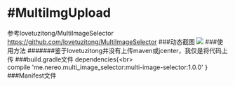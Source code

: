 #MultiImgUpload
====
参考lovetuzitong/MultiImageSelector
https://github.com/lovetuzitong/MultiImageSelector
###动态截图
![](https://github.com/a741762308/MultiImgUpload/blob/master/Screenshots.gif)
###使用方法
#######鉴于lovetuzitong并没有上传maven或jcenter，我仅是将代码上传
###build.gradle文件
dependencies{\<br>  
    compile 'me.nereo.multi_image_selector:multi-image-selector:1.0.0'
}
###Manifest文件
    <uses-permission android:name="android.permission.WRITE_EXTERNAL_STORAGE" />
    <uses-permission android:name="android.permission.MOUNT_UNMOUNT_FILESYSTEMS" />
    <uses-permission android:name="android.permission.CAMERA" />
 
  <activity
            android:name="me.nereo.multi_image_selector.MultiImageSelectorActivity"
            android:configChanges="orientation|screenSize" />
            <activity android:name="me.nereo.multi_image_selector.ViewPhotoActivity" />
